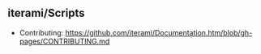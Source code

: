 iterami/Scripts
---------------

* Contributing: https://github.com/iterami/Documentation.htm/blob/gh-pages/CONTRIBUTING.md
